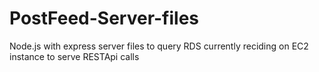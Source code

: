 # PostFeed-Server-files

Node.js with express server files to query RDS currently reciding on EC2 instance to serve RESTApi calls
